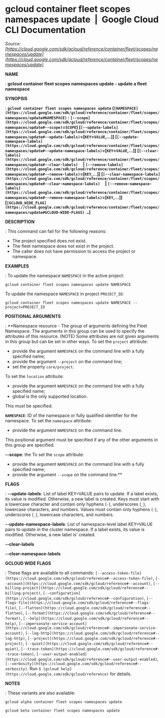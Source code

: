 # gcloud container fleet scopes namespaces update  |  Google Cloud CLI Documentation

*Source: [https://cloud.google.com/sdk/gcloud/reference/container/fleet/scopes/namespaces/update](https://cloud.google.com/sdk/gcloud/reference/container/fleet/scopes/namespaces/update)*

**NAME**

: **gcloud container fleet scopes namespaces update - update a fleet namespace**

**SYNOPSIS**

: **`gcloud container fleet scopes namespaces update` (`[NAMESPACE](https://cloud.google.com/sdk/gcloud/reference/container/fleet/scopes/namespaces/update#NAMESPACE)` : `[--scope](https://cloud.google.com/sdk/gcloud/reference/container/fleet/scopes/namespaces/update#--scope)`=`SCOPE`) [`[--update-labels](https://cloud.google.com/sdk/gcloud/reference/container/fleet/scopes/namespaces/update#--update-labels)`=[`KEY`=`VALUE`,…]] [`[--update-namespace-labels](https://cloud.google.com/sdk/gcloud/reference/container/fleet/scopes/namespaces/update#--update-namespace-labels)`=[`KEY`=`VALUE`,…]] [`[--clear-labels](https://cloud.google.com/sdk/gcloud/reference/container/fleet/scopes/namespaces/update#--clear-labels)`     | `[--remove-labels](https://cloud.google.com/sdk/gcloud/reference/container/fleet/scopes/namespaces/update#--remove-labels)`=[`KEY`,…]] [`[--clear-namespace-labels](https://cloud.google.com/sdk/gcloud/reference/container/fleet/scopes/namespaces/update#--clear-namespace-labels)`     | `[--remove-namespace-labels](https://cloud.google.com/sdk/gcloud/reference/container/fleet/scopes/namespaces/update#--remove-namespace-labels)`=[`KEY`,…]] [`[GCLOUD_WIDE_FLAG](https://cloud.google.com/sdk/gcloud/reference/container/fleet/scopes/namespaces/update#GCLOUD-WIDE-FLAGS) …`]**

**DESCRIPTION**

: This command can fail for the following reasons:

- The project specified does not exist.
- The fleet namespace does not exist in the project.
- The caller does not have permission to access the project or namespace.

**EXAMPLES**

: To update the namespace `NAMESPACE` in the active project:

```
gcloud container fleet scopes namespaces update NAMESPACE
```

To update the namespace `NAMESPACE` in project
`PROJECT_ID`:

```
gcloud container fleet scopes namespaces update NAMESPACE --project=PROJECT_ID
```

**POSITIONAL ARGUMENTS**

: **Namespace resource - The group of arguments defining the Fleet Namespace. The
arguments in this group can be used to specify the attributes of this resource.
(NOTE) Some attributes are not given arguments in this group but can be set in
other ways.
To set the `project` attribute:

- provide the argument `NAMESPACE` on the command line with a fully
specified name;
- provide the argument `--project` on the command line;
- set the property `core/project`.

To set the `location` attribute:

- provide the argument `NAMESPACE` on the command line with a fully
specified name;
- global is the only supported location.

This must be specified.

**`NAMESPACE`**:
ID of the namespace or fully qualified identifier for the namespace.
To set the `namespace` attribute:

- provide the argument `NAMESPACE` on the command line.

This positional argument must be specified if any of the other arguments in this
group are specified.

**--scope**:
the
To set the `scope` attribute:

- provide the argument `NAMESPACE` on the command line with a fully
specified name;
- provide the argument `--scope` on the command line.**

**FLAGS**

: **--update-labels**:
List of label KEY=VALUE pairs to update. If a label exists, its value is
modified. Otherwise, a new label is created.
Keys must start with a lowercase character and contain only hyphens
(`-`), underscores (`_`), lowercase characters, and
numbers. Values must contain only hyphens (`-`), underscores
(`_`), lowercase characters, and numbers.

**--update-namespace-labels**:
List of namespace-level label KEY=VALUE pairs to update in the cluster
namespace. If a label exists, its value is modified. Otherwise, a new label is'
created.

**--clear-labels**

**--clear-namespace-labels**

**GCLOUD WIDE FLAGS**

: These flags are available to all commands: `[--access-token-file](https://cloud.google.com/sdk/gcloud/reference#--access-token-file)`,
`[--account](https://cloud.google.com/sdk/gcloud/reference#--account)`, `[--billing-project](https://cloud.google.com/sdk/gcloud/reference#--billing-project)`,
`[--configuration](https://cloud.google.com/sdk/gcloud/reference#--configuration)`,
`[--flags-file](https://cloud.google.com/sdk/gcloud/reference#--flags-file)`,
`[--flatten](https://cloud.google.com/sdk/gcloud/reference#--flatten)`, `[--format](https://cloud.google.com/sdk/gcloud/reference#--format)`, `[--help](https://cloud.google.com/sdk/gcloud/reference#--help)`, `[--impersonate-service-account](https://cloud.google.com/sdk/gcloud/reference#--impersonate-service-account)`,
`[--log-http](https://cloud.google.com/sdk/gcloud/reference#--log-http)`,
`[--project](https://cloud.google.com/sdk/gcloud/reference#--project)`, `[--quiet](https://cloud.google.com/sdk/gcloud/reference#--quiet)`, `[--trace-token](https://cloud.google.com/sdk/gcloud/reference#--trace-token)`, `[--user-output-enabled](https://cloud.google.com/sdk/gcloud/reference#--user-output-enabled)`,
`[--verbosity](https://cloud.google.com/sdk/gcloud/reference#--verbosity)`.
Run `$ [gcloud help](https://cloud.google.com/sdk/gcloud/reference)` for details.

**NOTES**

: These variants are also available:

```
gcloud alpha container fleet scopes namespaces update
```

```
gcloud beta container fleet scopes namespaces update
```